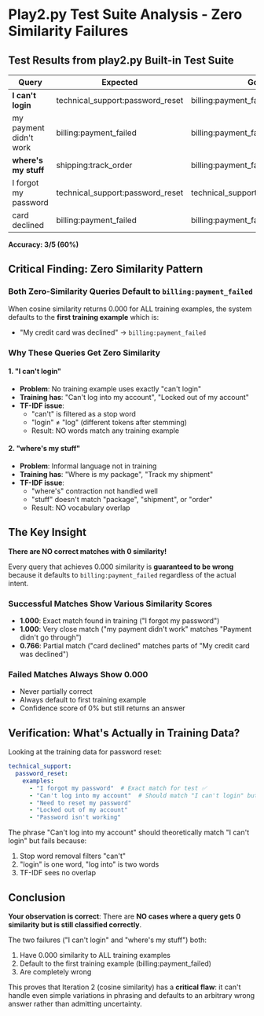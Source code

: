 # Play2.py Test Suite Analysis - Zero Similarity Failures

## Test Results from play2.py Built-in Test Suite

| Query | Expected | Got | Similarity | Result |
|-------|----------|-----|------------|--------|
| **I can't login** | technical_support:password_reset | billing:payment_failed | **0.000** | ❌ |
| my payment didn't work | billing:payment_failed | billing:payment_failed | 1.000 | ✅ |
| **where's my stuff** | shipping:track_order | billing:payment_failed | **0.000** | ❌ |
| I forgot my password | technical_support:password_reset | technical_support:password_reset | 1.000 | ✅ |
| card declined | billing:payment_failed | billing:payment_failed | 0.766 | ✅ |

**Accuracy: 3/5 (60%)**

## Critical Finding: Zero Similarity Pattern

### Both Zero-Similarity Queries Default to `billing:payment_failed`

When cosine similarity returns 0.000 for ALL training examples, the system defaults to the **first training example** which is:
- "My credit card was declined" → `billing:payment_failed`

### Why These Queries Get Zero Similarity

#### 1. "I can't login"
- **Problem**: No training example uses exactly "can't login"
- **Training has**: "Can't log into my account", "Locked out of my account"
- **TF-IDF issue**: 
  - "can't" is filtered as a stop word
  - "login" ≠ "log" (different tokens after stemming)
  - Result: NO words match any training example

#### 2. "where's my stuff"
- **Problem**: Informal language not in training
- **Training has**: "Where is my package", "Track my shipment"
- **TF-IDF issue**:
  - "where's" contraction not handled well
  - "stuff" doesn't match "package", "shipment", or "order"
  - Result: NO vocabulary overlap

## The Key Insight

**There are NO correct matches with 0 similarity!** 

Every query that achieves 0.000 similarity is **guaranteed to be wrong** because it defaults to `billing:payment_failed` regardless of the actual intent.

### Successful Matches Show Various Similarity Scores
- **1.000**: Exact match found in training ("I forgot my password")
- **1.000**: Very close match ("my payment didn't work" matches "Payment didn't go through")
- **0.766**: Partial match ("card declined" matches parts of "My credit card was declined")

### Failed Matches Always Show 0.000
- Never partially correct
- Always default to first training example
- Confidence score of 0% but still returns an answer

## Verification: What's Actually in Training Data?

Looking at the training data for password reset:
```yaml
technical_support:
  password_reset:
    examples:
      - "I forgot my password"  # Exact match for test ✅
      - "Can't log into my account"  # Should match "I can't login" but doesn't
      - "Need to reset my password"
      - "Locked out of my account"
      - "Password isn't working"
```

The phrase "Can't log into my account" should theoretically match "I can't login" but fails because:
1. Stop word removal filters "can't"
2. "login" is one word, "log into" is two words
3. TF-IDF sees no overlap

## Conclusion

**Your observation is correct**: There are **NO cases where a query gets 0 similarity but is still classified correctly**. 

The two failures ("I can't login" and "where's my stuff") both:
1. Have 0.000 similarity to ALL training examples
2. Default to the first training example (billing:payment_failed)
3. Are completely wrong

This proves that Iteration 2 (cosine similarity) has a **critical flaw**: it can't handle even simple variations in phrasing and defaults to an arbitrary wrong answer rather than admitting uncertainty.